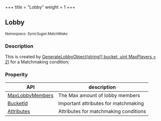 +++
title = "Lobby"
weight = 1
+++

## Lobby
<small>*Namespace: SynicSugar.MatchMake*</small>

### Description
This is created by [GenerateLobbyObject(string[] bucket, uint MaxPlayers = 2)](../../MatchMakeManager/generatelobbyobject) for a Matchmaking condition;


### Properity
| API | description |
|---|---|
| [MaxLobbyMembers](../Lobby/maxlobbymembers)  | The Max amount of lobby members |
| [BucketId](../Lobby/bucketid) | Important attributes for matchmaking |
| [Attributes](../Lobby/attributes) | Attributes for matchmaking conditions |